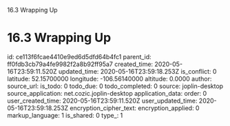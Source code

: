 16.3 Wrapping Up

# 16.3 Wrapping Up

id: ce113f6fcae4410e9ed6d5dfd64b4fc1
parent_id: ff0fdb3cb79a4fe9982f2a8b92ff95a7
created_time: 2020-05-16T23:59:11.520Z
updated_time: 2020-05-16T23:59:18.253Z
is_conflict: 0
latitude: 52.15700000
longitude: -106.56140000
altitude: 0.0000
author: 
source_url: 
is_todo: 0
todo_due: 0
todo_completed: 0
source: joplin-desktop
source_application: net.cozic.joplin-desktop
application_data: 
order: 0
user_created_time: 2020-05-16T23:59:11.520Z
user_updated_time: 2020-05-16T23:59:18.253Z
encryption_cipher_text: 
encryption_applied: 0
markup_language: 1
is_shared: 0
type_: 1